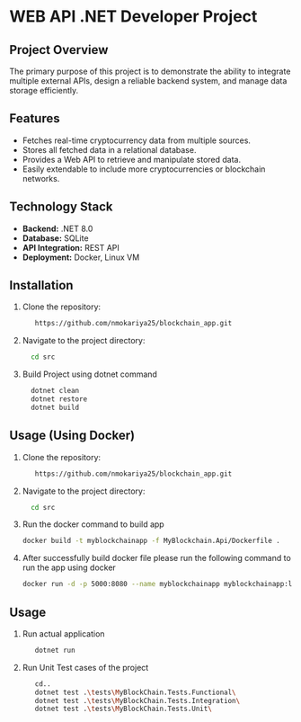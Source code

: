 # WEB API .NET Developer Project
## Project Overview
The primary purpose of this project is to demonstrate the ability to integrate multiple external APIs, design a reliable backend system, and manage data storage efficiently.

## Features
- Fetches real-time cryptocurrency data from multiple sources.
- Stores all fetched data in a relational database.
- Provides a Web API to retrieve and manipulate stored data.
- Easily extendable to include more cryptocurrencies or blockchain networks.

## Technology Stack
- **Backend:** .NET 8.0
- **Database:** SQLite
- **API Integration:** REST API
- **Deployment:** Docker, Linux VM
  
## Installation
1. Clone the repository:  
   ```bash
      https://github.com/nmokariya25/blockchain_app.git
2. Navigate to the project directory:
   ```bash
     cd src
3. Build Project using dotnet command
   ```bash
     dotnet clean
     dotnet restore
     dotnet build
## Usage (Using Docker)
1. Clone the repository:  
   ```bash
      https://github.com/nmokariya25/blockchain_app.git

2. Navigate to the project directory:
   ```bash
     cd src

3. Run the docker command to build app
   ```bash
   docker build -t myblockchainapp -f MyBlockchain.Api/Dockerfile .

4. After successfully build docker file please run the following command to run the app using docker
   ```bash
   docker run -d -p 5000:8080 --name myblockchainapp myblockchainapp:latest
## Usage
1. Run actual application
   ```bash
      dotnet run

2. Run Unit Test cases of the project
   ```bash
      cd..
      dotnet test .\tests\MyBlockChain.Tests.Functional\
      dotnet test .\tests\MyBlockChain.Tests.Integration\
      dotnet test .\tests\MyBlockChain.Tests.Unit\
